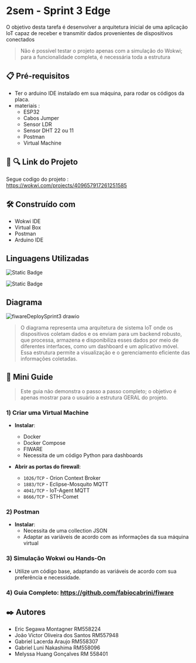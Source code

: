# **2sem - Sprint 3 Edge**

O objetivo desta tarefa é desenvolver a arquitetura inicial de uma aplicação loT capaz de receber e transmitir dados provenientes de dispositivos conectados
>Não é possível testar o projeto apenas com a simulação do Wokwi; para a funcionalidade completa, é necessária toda a estrutura

## 📋 Pré-requisitos
+ Ter o arduino IDE instalado em sua máquina, para rodar os códigos da placa.
+ materiais :
  - ESP32
  - Cabos Jumper
  - Sensor LDR
  - Sensor DHT 22 ou 11
  - Postman
  - Virtual Machine

## 📡 🔍 Link do Projeto
Segue codigo do projeto : https://wokwi.com/projects/409657917261251585

## 🛠️ Construído com
+ Wokwi IDE
+ Virtual Box
+ Postman
+ Arduino IDE

## Linguagens Utilizadas
![Static Badge](https://img.shields.io/badge/C%2B%2B-00599C?style=for-the-badge&logo=c%2B%2B&labelColor=black)

![Static Badge](https://img.shields.io/badge/C-A8B9CC?style=for-the-badge&logo=c&labelColor=black)

## Diagrama
![fiwareDeploySprint3 drawio](https://github.com/user-attachments/assets/582891f5-ea2b-42f0-b70f-7695ecd69e8a)
>O diagrama representa uma arquitetura de sistema IoT onde os dispositivos coletam dados e os enviam para um backend robusto, que processa, armazena e disponibiliza esses dados por meio de diferentes interfaces, como um dashboard e um aplicativo móvel. Essa estrutura permite a visualização e o gerenciamento eficiente das informações coletadas.

## 📖 Mini Guide
> Este guia não demonstra o passo a passo completo; o objetivo é apenas mostrar para o usuário a estrutura GERAL do projeto.

### 1) Criar uma Virtual Machine
- **Instalar**:
  - Docker
  - Docker Compose
  - FIWARE
  - Necessita de um código Python para dashboards

- **Abrir as portas do firewall**:
  - `1026/TCP` - Orion Context Broker
  - `1883/TCP` - Eclipse-Mosquito MQTT
  - `4041/TCP` - IoT-Agent MQTT
  - `8666/TCP` - STH-Comet

### 2) Postman
- **Instalar**:
  - Necessita de uma collection JSON
  - Adaptar as variáveis de acordo com as informações da sua máquina virtual

### 3) Simulação Wokwi ou Hands-On
- Utilize um código base, adaptando as variáveis de acordo com sua preferência e necessidade.

### 4) Guia Completo: https://github.com/fabiocabrini/fiware

## ✒️ Autores
+ Eric Segawa Montagner RM558224
+ João Victor Oliveira dos Santos RM557948
+ Gabriel Lacerda Araujo RM558307
+ Gabriel Luni Nakashima RM558096
+ Melyssa Huang Gonçalves RM 558401
